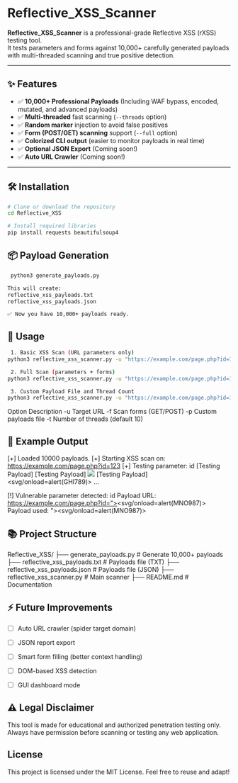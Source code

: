 # Reflective_XSS_Scanner

**Reflective_XSS_Scanner** is a professional-grade Reflective XSS (rXSS) testing tool.  
It tests parameters and forms against 10,000+ carefully generated payloads with multi-threaded scanning and true positive detection.

---

## ✨ Features

- ✅ **10,000+ Professional Payloads** (Including WAF bypass, encoded, mutated, and advanced payloads)
- ✅ **Multi-threaded** fast scanning (`--threads` option)
- ✅ **Random marker** injection to avoid false positives
- ✅ **Form (POST/GET) scanning** support (`--full` option)
- ✅ **Colorized CLI output** (easier to monitor payloads in real time)
- ✅ **Optional JSON Export** (Coming soon!)
- ✅ **Auto URL Crawler** (Coming soon!)

---

## 🛠 Installation

```bash
# Clone or download the repository
cd Reflective_XSS

# Install required libraries
pip install requests beautifulsoup4
```

## 📦 Payload Generation
```bash
 python3 generate_payloads.py

This will create:
reflective_xss_payloads.txt
reflective_xss_payloads.json

✅ Now you have 10,000+ payloads ready.
```

## 🚀 Usage

```bash
 1. Basic XSS Scan (URL parameters only)
python3 reflective_xss_scanner.py -u "https://example.com/page.php?id=123"

 2. Full Scan (parameters + forms)
python3 reflective_xss_scanner.py -u "https://example.com/page.php?id=123" -f

 3. Custom Payload File and Thread Count
python3 reflective_xss_scanner.py -u "https://example.com/page.php?id=123" -p "reflective_xss_payloads.txt" -t 20
```

Option	Description
-u	Target URL
-f	Scan forms (GET/POST)
-p	Custom payloads file
-t	Number of threads (default 10)

## 🎯 Example Output

[+] Loaded 10000 payloads.
[+] Starting XSS scan on: https://example.com/page.php?id=123
[+] Testing parameter: id
[Testing Payload] <script>alert(ABC123)</script>
[Testing Payload] <img src=x onerror=alert(DEF456)>
[Testing Payload] <svg/onload=alert(GHI789)>
...

[!] Vulnerable parameter detected: id
    Payload URL: https://example.com/page.php?id="><svg/onload=alert(MNO987)>
    Payload used: "><svg/onload=alert(MNO987)>


## 📚 Project Structure

Reflective_XSS/
├── generate_payloads.py           # Generate 10,000+ payloads
├── reflective_xss_payloads.txt     # Payloads file (TXT)
├── reflective_xss_payloads.json    # Payloads file (JSON)
├── reflective_xss_scanner.py       # Main scanner
├── README.md                       # Documentation


## ⚡ Future Improvements

- [ ] Auto URL crawler (spider target domain)
- [ ] JSON report export
- [ ] Smart form filling (better context handling)
- [ ] DOM-based XSS detection
- [ ] GUI dashboard mode


## ⚠️ Legal Disclaimer
This tool is made for educational and authorized penetration testing only.
Always have permission before scanning or testing any web application.

## License
This project is licensed under the MIT License. Feel free to reuse and adapt!
